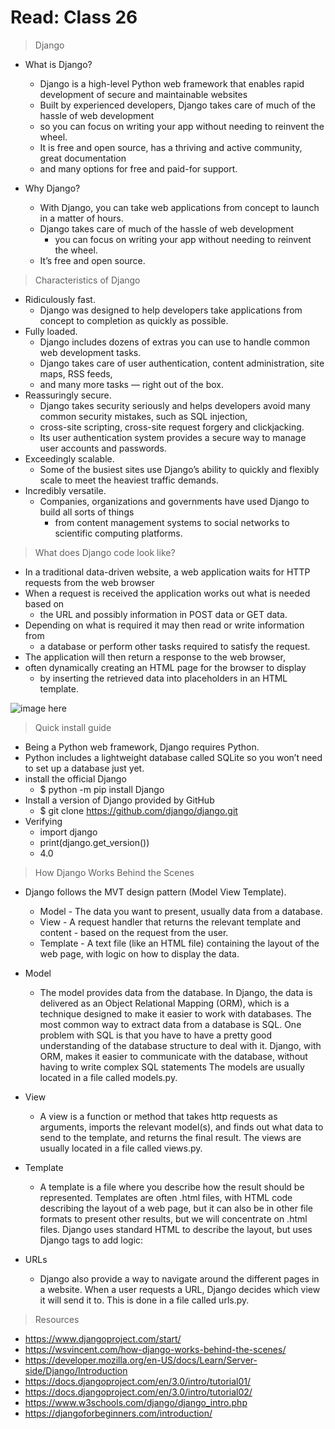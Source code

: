 # Read: Class 26

> Django
- What is Django? 
  - Django is a high-level Python web framework that enables rapid development of secure and maintainable websites
  - Built by experienced developers, Django takes care of much of the hassle of web development
  - so you can focus on writing your app without needing to reinvent the wheel.
  - It is free and open source, has a thriving and active community, great documentation
  - and many options for free and paid-for support.


- Why Django?
  - With Django, you can take web applications from concept to launch in a matter of hours.
  - Django takes care of much of the hassle of web development
    - you can focus on writing your app without needing to reinvent the wheel.
  - It’s free and open source.


> Characteristics of Django
- Ridiculously fast.
  - Django was designed to help developers take applications from concept to completion as quickly as possible.
- Fully loaded.
  - Django includes dozens of extras you can use to handle common web development tasks.
  - Django takes care of user authentication, content administration, site maps, RSS feeds,
  - and many more tasks — right out of the box.
- Reassuringly secure.
  - Django takes security seriously and helps developers avoid many common security mistakes, such as SQL injection,
  - cross-site scripting, cross-site request forgery and clickjacking.
  - Its user authentication system provides a secure way to manage user accounts and passwords.
- Exceedingly scalable.
  - Some of the busiest sites  use Django’s ability to quickly and flexibly scale to meet the heaviest traffic demands.
- Incredibly versatile.
  - Companies, organizations and governments have used Django to build all sorts of things
    - from content management systems to social networks to scientific computing platforms. 


> What does Django code look like?
  - In a traditional data-driven website, a web application waits for HTTP requests from the web browser 
  - When a request is received the application works out what is needed based on 
    - the URL and possibly information in POST data or GET data.
  - Depending on what is required it may then read or write information from 
    - a database or perform other tasks required to satisfy the request.
  - The application will then return a response to the web browser, 
  - often dynamically creating an HTML page for the browser to display
    - by inserting the retrieved data into placeholders in an HTML template.


![image here ](https://developer.mozilla.org/en-US/docs/Learn/Server-side/Django/Introduction/basic-django.png)


> Quick install guide 
- Being a Python web framework, Django requires Python. 
- Python includes a lightweight database called SQLite so you won’t need to set up a database just yet.
- install the official Django
  - $ python -m pip install Django
- Install a version of Django provided by GitHub
  - $ git clone https://github.com/django/django.git
- Verifying 
  - import django
  - print(django.get_version())
  - 4.0

> How Django Works Behind the Scenes 
- Django follows the MVT design pattern (Model View Template).
  - Model - The data you want to present, usually data from a database.
  - View - A request handler that returns the relevant template and content - based on the request from the user.
  - Template - A text file (like an HTML file) containing the layout of the web page, with logic on how to display the data.
- Model
  - The model provides data from the database.
   In Django, the data is delivered as an Object Relational Mapping (ORM),
   which is a technique designed to make it easier to work with databases.
   The most common way to extract data from a database is SQL.
   One problem with SQL is that you have to have a pretty good understanding of the database structure to deal with it.
   Django, with ORM, makes it easier to communicate with the database, without having to write complex SQL statements
   The models are usually located in a file called models.py.

- View
  - A view is a function or method that takes http requests as arguments,
   imports the relevant model(s), and finds out what data to send to the template,
   and returns the final result. The views are usually located in a file called views.py.
- Template
  - A template is a file where you describe how the result should be represented.
  Templates are often .html files, with HTML code describing the layout of a web page,
  but it can also be in other file formats to present other results, but we will concentrate on .html files.
  Django uses standard HTML to describe the layout, but uses Django tags to add logic:

- URLs
  - Django also provide a way to navigate around the different pages in a website.
  When a user requests a URL, Django decides which view it will send it to.
  This is done in a file called urls.py.

    
> Resources 
- https://www.djangoproject.com/start/ 
- https://wsvincent.com/how-django-works-behind-the-scenes/ 
- https://developer.mozilla.org/en-US/docs/Learn/Server-side/Django/Introduction
- https://docs.djangoproject.com/en/3.0/intro/tutorial01/
- https://docs.djangoproject.com/en/3.0/intro/tutorial02/
- https://www.w3schools.com/django/django_intro.php 
- https://djangoforbeginners.com/introduction/
